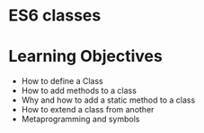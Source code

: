 # ES6 classes
# Learning Objectives
- How to define a Class
- How to add methods to a class
- Why and how to add a static method to a class
- How to extend a class from another
- Metaprogramming and symbols

